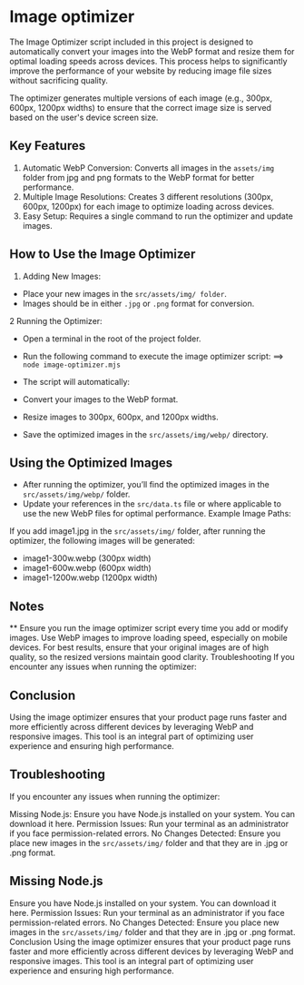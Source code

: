 
# Image optimizer

The Image Optimizer script included in this project is designed to automatically convert your images into the WebP
format and resize them for optimal loading speeds across devices. This process helps to significantly improve the performance of your website by reducing image file sizes without sacrificing quality.

The optimizer generates multiple versions of each image (e.g., 300px, 600px, 1200px widths) to ensure that the correct image size is served based on the user's device screen size.

## Key Features

1. Automatic WebP Conversion: Converts all images in the `assets/img` folder from jpg and png formats to the WebP format for better performance.
2. Multiple Image Resolutions: Creates 3 different resolutions (300px, 600px, 1200px) for each image to optimize loading across devices.
3. Easy Setup: Requires a single command to run the optimizer and update images.

## How to Use the Image Optimizer

1. Adding New Images:

* Place your new images in the `src/assets/img/ folder`.
* Images should be in either `.jpg` or `.png` format for conversion.

2 Running the Optimizer:

* Open a terminal in the root of the project folder.
* Run the following command to execute the image optimizer script: ==> `node image-optimizer.mjs`

* The script will automatically:
* Convert your images to the WebP format.
* Resize images to 300px, 600px, and 1200px widths.
* Save the optimized images in the `src/assets/img/webp/` directory.

## Using the Optimized Images

* After running the optimizer, you’ll find the optimized images in the `src/assets/img/webp/` folder.
* Update your references in the `src/data.ts` file or where applicable to use the new WebP files for optimal performance.
Example Image Paths:

If you add image1.jpg in the `src/assets/img/` folder, after running the optimizer, the following images will be generated:

* image1-300w.webp (300px width)
* image1-600w.webp (600px width)
* image1-1200w.webp (1200px width)

## Notes

** Ensure you run the image optimizer script every time you add or modify images.
Use WebP images to improve loading speed, especially on mobile devices.
For best results, ensure that your original images are of high quality, so the resized versions maintain good clarity.
Troubleshooting
If you encounter any issues when running the optimizer:

## Conclusion

Using the image optimizer ensures that your product page runs faster and more efficiently across different devices by leveraging WebP and responsive images. This tool is an integral part of optimizing user experience and ensuring high performance.

## Troubleshooting

If you encounter any issues when running the optimizer:

Missing Node.js: Ensure you have Node.js installed on your system. You can download it here.
Permission Issues: Run your terminal as an administrator if you face permission-related errors.
No Changes Detected: Ensure you place new images in the `src/assets/img/` folder and that they are in .jpg or .png format.

## Missing Node.js

Ensure you have Node.js installed on your system. You can download it here.
Permission Issues: Run your terminal as an administrator if you face permission-related errors.
No Changes Detected: Ensure you place new images in the `src/assets/img/` folder and that they are in .jpg or .png format.
Conclusion
Using the image optimizer ensures that your product page runs faster and more efficiently across different devices by leveraging WebP and responsive images. This tool is an integral part of optimizing user experience and ensuring high performance.
